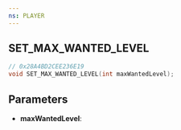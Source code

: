 ```yaml
---
ns: PLAYER
---
```

## SET_MAX_WANTED_LEVEL

```c
// 0x28A4BD2CEE236E19
void SET_MAX_WANTED_LEVEL(int maxWantedLevel);
```

## Parameters
* **maxWantedLevel**:
